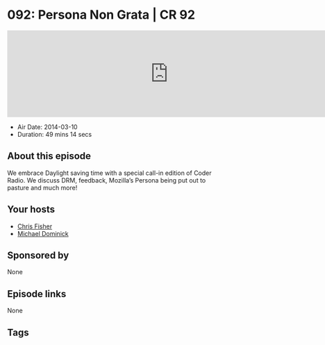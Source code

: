 # 092: Persona Non Grata | CR 92

<iframe src="https://player.fireside.fm/v2/MLf2ZzhC+3b3bC32l?theme=dark" width="740" height="200" frameborder="0" scrolling="no"></iframe>

* Air Date: 2014-03-10
* Duration: 49 mins 14 secs

## About this episode

We embrace Daylight saving time with a special call-in edition of Coder Radio. We discuss DRM, feedback, Mozilla’s Persona being put out to pasture and much more!

## Your hosts
* [Chris Fisher](https://coder.show/hosts/chrislas)
* [Michael Dominick](https://coder.show/hosts/michael)

## Sponsored by

None



## Episode links

None



## Tags


